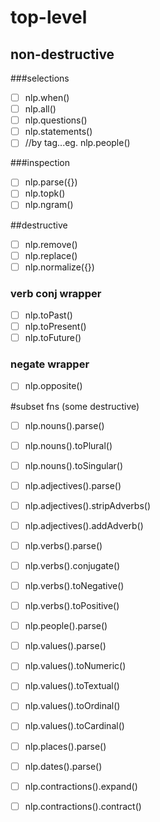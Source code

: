 
# top-level
## non-destructive

###selections
* [ ] nlp.when()
* [ ] nlp.all()
* [ ] nlp.questions()
* [ ] nlp.statements()
* [ ] //by tag...eg. nlp.people()

###inspection
* [ ] nlp.parse({})
* [ ] nlp.topk()
* [ ] nlp.ngram()

##destructive
* [ ] nlp.remove()
* [ ] nlp.replace()
* [ ] nlp.normalize({})

### verb conj wrapper
* [ ] nlp.toPast()
* [ ] nlp.toPresent()
* [ ] nlp.toFuture()

### negate wrapper
* [ ] nlp.opposite()

#subset fns (some destructive)
* [ ] nlp.nouns().parse()
* [ ] nlp.nouns().toPlural()
* [ ] nlp.nouns().toSingular()

* [ ] nlp.adjectives().parse()
* [ ] nlp.adjectives().stripAdverbs()
* [ ] nlp.adjectives().addAdverb()

* [ ] nlp.verbs().parse()
* [ ] nlp.verbs().conjugate()
* [ ] nlp.verbs().toNegative()
* [ ] nlp.verbs().toPositive()

* [ ] nlp.people().parse()

* [ ] nlp.values().parse()
* [ ] nlp.values().toNumeric()
* [ ] nlp.values().toTextual()
* [ ] nlp.values().toOrdinal()
* [ ] nlp.values().toCardinal()

* [ ] nlp.places().parse()

* [ ] nlp.dates().parse()

* [ ] nlp.contractions().expand()
* [ ] nlp.contractions().contract()
